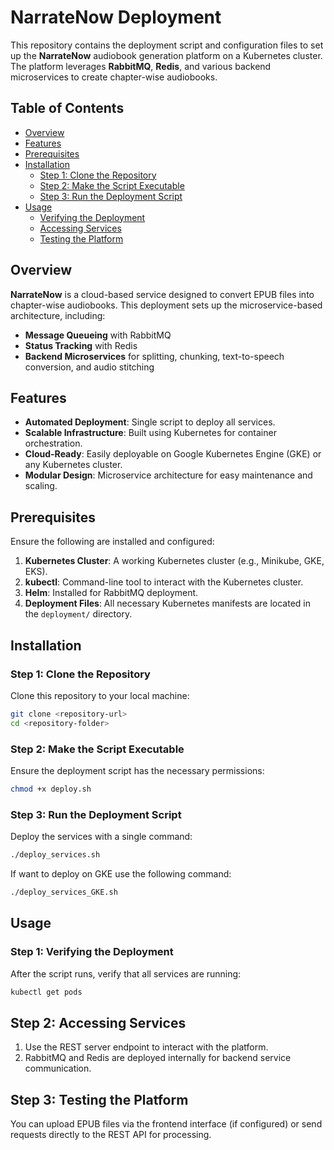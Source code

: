 # NarrateNow Deployment

This repository contains the deployment script and configuration files to set up the **NarrateNow** audiobook generation platform on a Kubernetes cluster. The platform leverages **RabbitMQ**, **Redis**, and various backend microservices to create chapter-wise audiobooks.

## Table of Contents

- [Overview](#overview)
- [Features](#features)
- [Prerequisites](#prerequisites)
- [Installation](#installation)
  - [Step 1: Clone the Repository](#step-1-clone-the-repository)
  - [Step 2: Make the Script Executable](#step-2-make-the-script-executable)
  - [Step 3: Run the Deployment Script](#step-3-run-the-deployment-script)
- [Usage](#usage)
  - [Verifying the Deployment](#verifying-the-deployment)
  - [Accessing Services](#accessing-services)
  - [Testing the Platform](#testing-the-platform)

## Overview

**NarrateNow** is a cloud-based service designed to convert EPUB files into chapter-wise audiobooks. This deployment sets up the microservice-based architecture, including:

- **Message Queueing** with RabbitMQ
- **Status Tracking** with Redis
- **Backend Microservices** for splitting, chunking, text-to-speech conversion, and audio stitching

## Features

- **Automated Deployment**: Single script to deploy all services.
- **Scalable Infrastructure**: Built using Kubernetes for container orchestration.
- **Cloud-Ready**: Easily deployable on Google Kubernetes Engine (GKE) or any Kubernetes cluster.
- **Modular Design**: Microservice architecture for easy maintenance and scaling.

## Prerequisites

Ensure the following are installed and configured:

1. **Kubernetes Cluster**: A working Kubernetes cluster (e.g., Minikube, GKE, EKS).
2. **kubectl**: Command-line tool to interact with the Kubernetes cluster.
3. **Helm**: Installed for RabbitMQ deployment.
4. **Deployment Files**: All necessary Kubernetes manifests are located in the `deployment/` directory.

## Installation

### Step 1: Clone the Repository

Clone this repository to your local machine:
```bash
git clone <repository-url>
cd <repository-folder>
```
### Step 2: Make the Script Executable
Ensure the deployment script has the necessary permissions:

```bash
chmod +x deploy.sh
```
### Step 3: Run the Deployment Script
Deploy the services with a single command:
```bash
./deploy_services.sh
```
If want to deploy on GKE use the following command:
```bash
./deploy_services_GKE.sh
```
## Usage
### Step 1: Verifying the Deployment
After the script runs, verify that all services are running:
```bash
kubectl get pods
```
## Step 2: Accessing Services
1. Use the REST server endpoint to interact with the platform.
2. RabbitMQ and Redis are deployed internally for backend service communication.
## Step 3: Testing the Platform
You can upload EPUB files via the frontend interface (if configured) or send requests directly to the REST API for processing.
